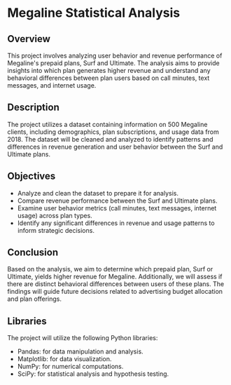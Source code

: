 # Megaline Statistical Analysis

## Overview
This project involves analyzing user behavior and revenue performance of Megaline's prepaid plans, Surf and Ultimate. The analysis aims to provide insights into which plan generates higher revenue and understand any behavioral differences between plan users based on call minutes, text messages, and internet usage.

## Description
The project utilizes a dataset containing information on 500 Megaline clients, including demographics, plan subscriptions, and usage data from 2018. The dataset will be cleaned and analyzed to identify patterns and differences in revenue generation and user behavior between the Surf and Ultimate plans.

## Objectives
- Analyze and clean the dataset to prepare it for analysis.
- Compare revenue performance between the Surf and Ultimate plans.
- Examine user behavior metrics (call minutes, text messages, internet usage) across plan types.
- Identify any significant differences in revenue and usage patterns to inform strategic decisions.

## Conclusion
Based on the analysis, we aim to determine which prepaid plan, Surf or Ultimate, yields higher revenue for Megaline. Additionally, we will assess if there are distinct behavioral differences between users of these plans. The findings will guide future decisions related to advertising budget allocation and plan offerings.

## Libraries
The project will utilize the following Python libraries:
- Pandas: for data manipulation and analysis.
- Matplotlib: for data visualization.
- NumPy: for numerical computations.
- SciPy: for statistical analysis and hypothesis testing.
